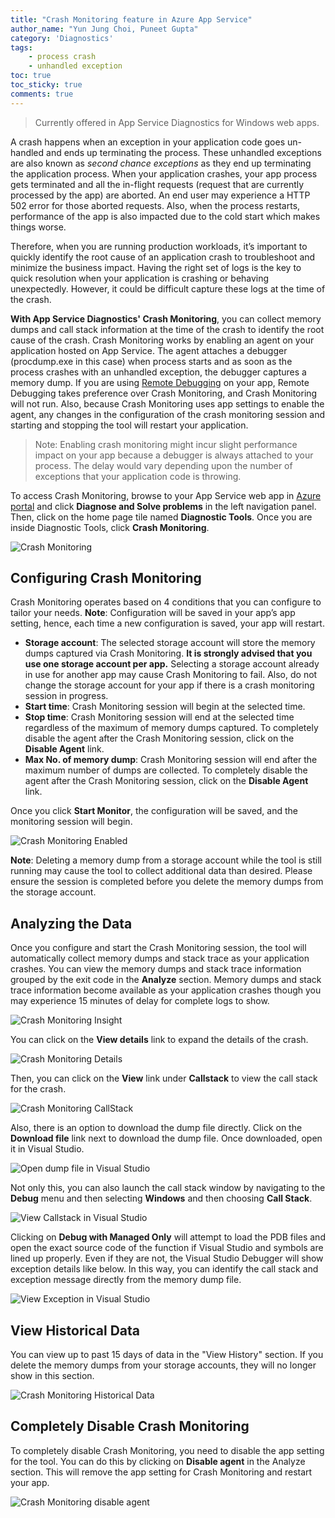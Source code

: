```yaml
---
title: "Crash Monitoring feature in Azure App Service"
author_name: "Yun Jung Choi, Puneet Gupta"
category: 'Diagnostics'
tags:
    - process crash
    - unhandled exception
toc: true
toc_sticky: true
comments: true
---
```


> Currently offered in App Service Diagnostics for Windows web apps.

A crash happens when an exception in your application code goes un-handled and ends up terminating the process. These unhandled exceptions are also known as _second chance exceptions_ as they end up terminating the application process. When your application crashes, your app process gets terminated and all the in-flight requests (request that are currently processed by the app) are aborted. An end user may experience a HTTP 502 error for those aborted requests. Also, when the process restarts, performance of the app is also impacted due to the cold start which makes things worse.

Therefore, when you are running production workloads, it’s important to quickly identify the root cause of an application crash to troubleshoot and minimize the business impact. Having the right set of logs is the key to quick resolution when your application is crashing or behaving unexpectedly. However, it could be difficult capture these logs at the time of the crash.

**With App Service Diagnostics' Crash Monitoring**, you can collect memory dumps and call stack information at the time of the crash to identify the root cause of the crash. Crash Monitoring works by enabling an agent on your application hosted on App Service. The agent attaches a debugger (procdump.exe in this case) when process starts and as soon as the process crashes with an unhandled exception, the debugger captures a memory dump. If you are using [Remote Debugging](https://azure.microsoft.com/blog/introduction-to-remote-debugging-on-azure-web-sites/) on your app, Remote Debugging takes preference over Crash Monitoring, and Crash Monitoring will not run. Also, because Crash Monitoring uses app settings to enable the agent, any changes in the configuration of the crash monitoring session and starting and stopping the tool will restart your application.

> Note: Enabling crash monitoring might incur slight performance impact on your app because a debugger is always attached to your process. The delay would vary depending upon the number of exceptions that your application code is throwing.

To access Crash Monitoring, browse to your App Service web app in [Azure portal](https://portal.azure.com) and click **Diagnose and Solve problems** in the left navigation panel. Then, click on the home page tile named **Diagnostic Tools**. Once you are inside Diagnostic Tools, click **Crash Monitoring**.

![Crash Monitoring]({{site.baseurl}}/media/2020/08/crash-monitoring-ui.png)

## Configuring Crash Monitoring

Crash Monitoring operates based on 4 conditions that you can configure to tailor your needs. **Note**: Configuration will be saved in your app’s app setting, hence, each time a new configuration is saved, your app will restart.

- **Storage account**: The selected storage account will store the memory dumps captured via Crash Monitoring. **It is strongly advised that you use one storage account per app.** Selecting a storage account already in use for another app may cause Crash Monitoring to fail. Also, do not change the storage account for your app if there is a crash monitoring session in progress.
- **Start time**: Crash Monitoring session will begin at the selected time.
- **Stop time**: Crash Monitoring session will end at the selected time regardless of the maximum of memory dumps captured. To completely disable the agent after the Crash Monitoring session, click on the **Disable Agent** link.
- **Max No. of memory dump**: Crash Monitoring session will end after the maximum number of dumps are collected. To completely disable the agent after the Crash Monitoring session, click on the **Disable Agent** link.

Once you click **Start Monitor**, the configuration will be saved, and the monitoring session will begin.

![Crash Monitoring Enabled]({{site.baseurl}}/media/2020/08/crash-monitoring-enabled.png)

**Note**: Deleting a memory dump from a storage account while the tool is still running may cause the tool to collect additional data than desired. Please ensure the session is completed before you delete the memory dumps from the storage account.

## Analyzing the Data

Once you configure and start the Crash Monitoring session, the tool will automatically collect memory dumps and stack trace as your application crashes. You can view the memory dumps and stack trace information grouped by the exit code in the **Analyze** section. Memory dumps and stack trace information become available as your application crashes though you may experience 15 minutes of delay for complete logs to show.

![Crash Monitoring Insight]({{site.baseurl}}/media/2020/08/crash-monitoring-insight.png)

You can click on the **View details** link to expand the details of the crash.

![Crash Monitoring Details]({{site.baseurl}}/media/2020/08/crash-monitoring-details.png)

Then, you can click on the **View** link under **Callstack** to view the call stack for the crash.

![Crash Monitoring CallStack]({{site.baseurl}}/media/2020/08/crash-monitoring-callstack.png)

Also, there is an option to download the dump file directly. Click on the **Download file** link next to download the dump file. Once downloaded, open it in Visual Studio.

![Open dump file in Visual Studio]({{site.baseurl}}/media/2020/08/crash-monitoring-visual-studio.png)

Not only this, you can also launch the call stack window by navigating to the **Debug** menu and then selecting **Windows** and then choosing **Call Stack**.

![View Callstack in Visual Studio]({{site.baseurl}}/media/2020/08/crash-monitoring-visual-studio-stack.png)

Clicking on **Debug with Managed Only** will attempt to load the PDB files and open the exact source code of the function if Visual Studio and symbols are lined up properly. Even if they are not, the Visual Studio Debugger will show exception details like below. In this way, you can identify the call stack and exception message directly from the memory dump file.

![View Exception in Visual Studio]({{site.baseurl}}/media/2020/08/crash-monitoring-visual-studio-exception.png)

## View Historical Data

You can view up to past 15 days of data in the "View History" section. If you delete the memory dumps from your storage accounts, they will no longer show in this section.

![Crash Monitoring Historical Data]({{site.baseurl}}/media/2020/08/crash-monitoring-history.png)

## Completely Disable Crash Monitoring

To completely disable Crash Monitoring, you need to disable the app setting for the tool. You can do this by clicking on **Disable agent** in the Analyze section. This will remove the app setting for Crash Monitoring and restart your app.

![Crash Monitoring disable agent]({{site.baseurl}}/media/2020/08/crash-monitoring-disable-agent.png)